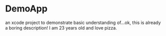 # DemoApp
an xcode project to demonstrate basic understanding of...ok, this is already a boring description! I am 23 years old and love pizza.
